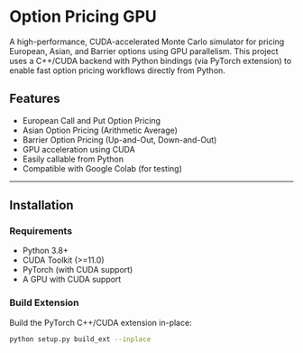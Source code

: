 # Option Pricing GPU

A high-performance, CUDA-accelerated Monte Carlo simulator for pricing European, Asian, and Barrier options using GPU parallelism. This project uses a C++/CUDA backend with Python bindings (via PyTorch extension) to enable fast option pricing workflows directly from Python.

## Features

- European Call and Put Option Pricing  
- Asian Option Pricing (Arithmetic Average)  
- Barrier Option Pricing (Up-and-Out, Down-and-Out)  
- GPU acceleration using CUDA  
- Easily callable from Python  
- Compatible with Google Colab (for testing)

---

## Installation

### Requirements

- Python 3.8+
- CUDA Toolkit (>=11.0)
- PyTorch (with CUDA support)
- A GPU with CUDA support

### Build Extension

Build the PyTorch C++/CUDA extension in-place:

```bash
python setup.py build_ext --inplace
```
